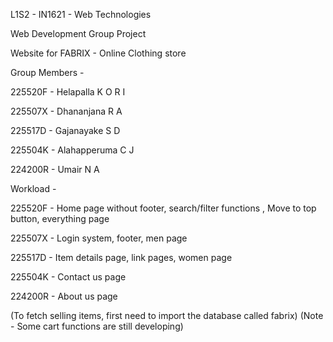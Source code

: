 L1S2 - IN1621 - Web Technologies

Web Development Group Project

Website for FABRIX - Online Clothing store

Group Members - 

225520F - Helapalla K O R I

225507X - Dhananjana R A

225517D - Gajanayake S D

225504K - Alahapperuma C J

224200R - Umair N A

Workload -

225520F - Home page without footer, search/filter functions , Move to top button, everything page

225507X - Login system, footer, men page

225517D - Item details page, link pages, women page

225504K - Contact us page

224200R - About us page

(To fetch selling items, first need to import the database called fabrix)
(Note - Some cart functions are still developing)
